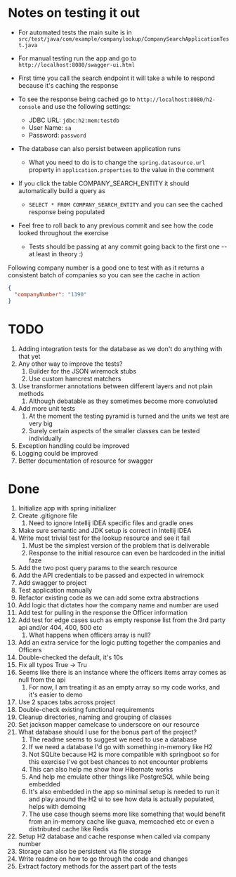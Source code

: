 # Notes on testing it out
- For automated tests the main suite is in `src/test/java/com/example/companylookup/CompanySearchApplicationTest.java`
- For manual testing run the app and go to `http://localhost:8080/swagger-ui.html`
- First time you call the search endpoint it will take a while to respond because it's caching the response
- To see the response being cached go to `http://localhost:8080/h2-console` and use the following settings:
  - JDBC URL: `jdbc:h2:mem:testdb`
  - User Name: `sa`
  - Password: `password`
- The database can also persist between application runs 
  - What you need to do is to change the `spring.datasource.url` property in `application.properties` to the value 
    in the comment
  
- If you click the table COMPANY_SEARCH_ENTITY it should automatically build a query as 
  - `SELECT * FROM COMPANY_SEARCH_ENTITY` and you can see the cached response being populated
- Feel free to roll back to any previous commit and see how the code looked throughout the exercise
  - Tests should be passing at any commit going back to the first one -- at least in theory :) 

Following company number is a good one to test with as it returns a consistent batch of companies so you can see the 
cache in action
```json
{
  "companyNumber": "1390"
}
```

# TODO
1. Adding integration tests for the database as we don't do anything with that yet
2. Any other way to improve the tests?
   1. Builder for the JSON wiremock stubs 
   2. Use custom hamcrest matchers 
3. Use transformer annotations between different layers and not plain methods
   1. Although debatable as they sometimes become more convoluted 
4. Add more unit tests 
   1. At the moment the testing pyramid is turned and the units we test are very big 
   2. Surely certain aspects of the smaller classes can be tested individually 
5. Exception handling could be improved 
6. Logging could be improved 
7. Better documentation of resource for swagger

# Done
1. Initialize app with spring initializer
2. Create .gitignore file
   1. Need to ignore Intellij IDEA specific files and gradle ones
3. Make sure semantic and JDK setup is correct in Intellij IDEA
4. Write most trivial test for the lookup resource and see it fail
   1. Must be the simplest version of the problem that is deliverable
   2. Response to the initial resource can even be hardcoded in the initial faze
5. Add the two post query params to the search resource
6. Add the API credentials to be passed and expected in wiremock
7. Add swagger to project 
8. Test application manually
9. Refactor existing code as we can add some extra abstractions
10. Add logic that dictates how the company name and number are used
11. Add test for pulling in the response the Officer information 
12. Add test for edge cases such as empty response list from the 3rd party api and/or 404, 400, 500 etc 
    1. What happens when officers array is null? 
13. Add an extra service for the logic putting together the companies and Officers
14. Double-checked the default, it's 10s 
15. Fix all typos True -> Tru
16. Seems like there is an instance where the officers items array comes as null from the api
    1. For now, I am treating it as an empty array so my code works, and it's easier to demo
17. Use 2 spaces tabs across project 
18. Double-check existing functional requirements
19. Cleanup directories, naming and grouping of classes
20. Set jackson mapper camelcase to underscore on our resource 
21. What database should I use for the bonus part of the project? 
    1. The readme seems to suggest we need to use a database 
    2. If we need a database I'd go with something in-memory like H2 
    3. Not SQLite because H2 is more compatible with springboot so for this exercise I've got best chances to not encounter problems 
    4. This can also help me show how Hibernate works 
    5. And help me emulate other things like PostgreSQL while being embedded 
    6. It's also embedded in the app so minimal setup is needed to run it and play around the H2 ui to see how data is actually populated, helps with demoing 
    7. The use case though seems more like something that would benefit from an in-memory cache like guava, memcached etc or even a distributed cache like Redis 
22. Setup H2 database and cache response when called via company number 
23. Storage can also be persistent via file storage
24. Write readme on how to go through the code and changes 
25. Extract factory methods for the assert part of the tests